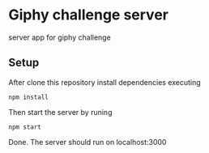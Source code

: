 # Giphy challenge server

server app for giphy challenge

## Setup

After clone this repository install dependencies executing
```
npm install
```
Then start the server by runing
```
npm start
```
Done. The server should run on localhost:3000
